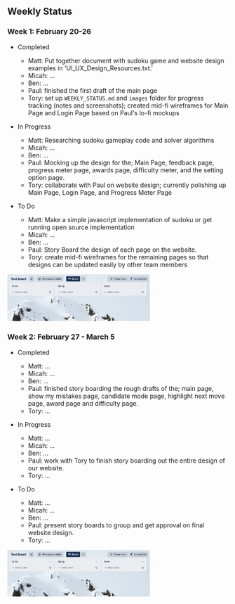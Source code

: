 ## Weekly Status ##

### Week 1: February 20-26 ###

* Completed
  * Matt: Put together document with sudoku game and website design examples in 'UI_UX_Design_Resources.txt.'
  * Micah: ...
  * Ben: ...
  * Paul: finished the first draft of the main page 
  * Tory: set up `WEEKLY_STATUS.md` and `images` folder for progress tracking (notes and screenshots); created mid-fi wireframes for Main Page and Login Page based on Paul's lo-fi mockups

* In Progress
  * Matt: Researching sudoku gameplay code and solver algorithms
  * Micah: ...
  * Ben: ...
  * Paul: Mocking up the design for the; Main Page, feedback page, progress meter page, awards page, difficulty meter, and the setting option page. 
  * Tory: collaborate with Paul on website design; currently polishing up Main Page, Login Page, and Progress Meter Page 

* To Do
  * Matt: Make a simple javascript implementation of sudoku or get running open source implementation
  * Micah: ...
  * Ben: ...
  * Paul: Story Board the design of each page on the website.
  * Tory: create mid-fi wireframes for the remaining pages so that designs can be updated easily by other team members

<img src="images/weekly_status/example.png" alt="Placeholder Image" width=325px>

### Week 2: February 27 - March 5 ###

* Completed
  * Matt: ...
  * Micah: ...
  * Ben: ...
  * Paul: finished story boarding the rough drafts of the; main page, show my mistakes page, candidate mode page, highlight next move page, award page and difficulty page.
  * Tory: ...  

* In Progress
  * Matt: ...
  * Micah: ...
  * Ben: ...
  * Paul: work with Tory to finish story boarding out the entire design of our website. 
  * Tory: ...  

* To Do
  * Matt: ...
  * Micah: ...
  * Ben: ...
  * Paul: present story boards to group and get approval on final website design.
  * Tory: ...

<img src="images/weekly_status/example.png" alt="Placeholder Image" width=325px>
